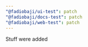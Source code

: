 ```yaml
---
"@fadiobaji/ui-test": patch
"@fadiobaji/docs-test": patch
"@fadiobaji/web-test": patch
---
```


Stuff were added
